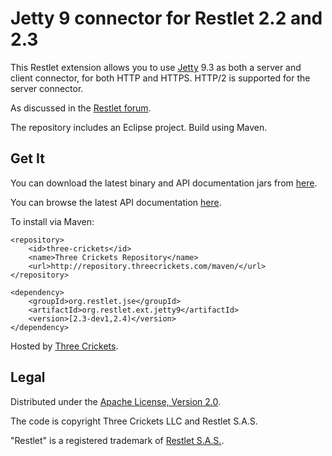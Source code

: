 Jetty 9 connector for Restlet 2.2 and 2.3
=========================================

This Restlet extension allows you to use [Jetty](http://www.eclipse.org/jetty/) 9.3 as both a
server and client connector, for both HTTP and HTTPS. HTTP/2 is supported for the server connector.

As discussed in the [Restlet forum](http://restlet.tigris.org/ds/viewMessage.do?dsForumId=4447&dsMessageId=3067974).

The repository includes an Eclipse project. Build using Maven.

Get It
------

You can download the latest binary and API documentation jars from
[here](http://repository.threecrickets.com/maven/org/restlet/jse/org.restlet.ext.jetty9/).

You can browse the latest API documentation [here](http://threecrickets.com/api/java/restlet-jetty9/).

To install via Maven:

	<repository>
		<id>three-crickets</id>  
		<name>Three Crickets Repository</name>  
		<url>http://repository.threecrickets.com/maven/</url>  
	</repository>
	
	<dependency>
		<groupId>org.restlet.jse</groupId>
		<artifactId>org.restlet.ext.jetty9</artifactId>
		<version>[2.3-dev1,2.4)</version>
	</dependency>

Hosted by [Three Crickets](http://threecrickets.com/repository/).

Legal
-----

Distributed under the [Apache License, Version 2.0](http://www.apache.org/licenses/LICENSE-2.0.html).

The code is copyright Three Crickets LLC and Restlet S.A.S.

"Restlet" is a registered trademark of [Restlet S.A.S.](http://restlet.org/download/legal).
